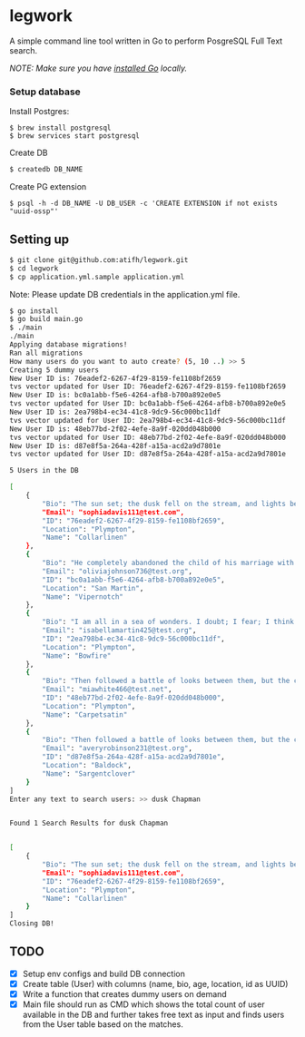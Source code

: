 legwork
===

A simple command line tool written in Go to perform PosgreSQL Full Text search.

*NOTE: Make sure you have [installed Go](https://golang.org/doc/install) locally.*


### Setup database

Install Postgres:

```
$ brew install postgresql
$ brew services start postgresql
```

Create DB

``` sh
$ createdb DB_NAME
```

Create PG extension

```
$ psql -h -d DB_NAME -U DB_USER -c 'CREATE EXTENSION if not exists "uuid-ossp"'
```

## Setting up


``` sh
$ git clone git@github.com:atifh/legwork.git
$ cd legwork
$ cp application.yml.sample application.yml
```

Note: Please update DB credentials in the application.yml file.

``` sh
$ go install
$ go build main.go
$ ./main
./main
Applying database migrations!
Ran all migrations
How many users do you want to auto create? (5, 10 ..) >> 5
Creating 5 dummy users
New User ID is: 76eadef2-6267-4f29-8159-fe1108bf2659
tvs vector updated for User ID: 76eadef2-6267-4f29-8159-fe1108bf2659
New User ID is: bc0a1abb-f5e6-4264-afb8-b700a892e0e5
tvs vector updated for User ID: bc0a1abb-f5e6-4264-afb8-b700a892e0e5
New User ID is: 2ea798b4-ec34-41c8-9dc9-56c000bc11df
tvs vector updated for User ID: 2ea798b4-ec34-41c8-9dc9-56c000bc11df
New User ID is: 48eb77bd-2f02-4efe-8a9f-020dd048b000
tvs vector updated for User ID: 48eb77bd-2f02-4efe-8a9f-020dd048b000
New User ID is: d87e8f5a-264a-428f-a15a-acd2a9d7801e
tvs vector updated for User ID: d87e8f5a-264a-428f-a15a-acd2a9d7801e

5 Users in the DB

[
    {
        "Bio": "The sun set; the dusk fell on the stream, and lights began to appear along the shore. The Chapman light–house, a three–legged thing erect on a mud–flat, shone strongly.",
        "Email": "sophiadavis111@test.com",
        "ID": "76eadef2-6267-4f29-8159-fe1108bf2659",
        "Location": "Plympton",
        "Name": "Collarlinen"
    },
    {
        "Bio": "He completely abandoned the child of his marriage with Adelaida Ivanovna, not from malice, nor because of his matrimoni- al grievances, but simply because he forgot him.",
        "Email": "oliviajohnson736@test.org",
        "ID": "bc0a1abb-f5e6-4264-afb8-b700a892e0e5",
        "Location": "San Martin",
        "Name": "Vipernotch"
    },
    {
        "Bio": "I am all in a sea of wonders. I doubt; I fear; I think strange things, which I dare not confess to my own soul. God keep me, if only for the sake of those dear to me!",
        "Email": "isabellamartin425@test.org",
        "ID": "2ea798b4-ec34-41c8-9dc9-56c000bc11df",
        "Location": "Plympton",
        "Name": "Bowfire"
    },
    {
        "Bio": "Then followed a battle of looks between them, but the captain soon knuckled under, put up his weapon, and resumed his seat, grumbling like a beaten dog.",
        "Email": "miawhite466@test.net",
        "ID": "48eb77bd-2f02-4efe-8a9f-020dd048b000",
        "Location": "Plympton",
        "Name": "Carpetsatin"
    },
    {
        "Bio": "Then followed a battle of looks between them, but the captain soon knuckled under, put up his weapon, and resumed his seat, grumbling like a beaten dog.",
        "Email": "averyrobinson231@test.org",
        "ID": "d87e8f5a-264a-428f-a15a-acd2a9d7801e",
        "Location": "Baldock",
        "Name": "Sargentclover"
    }
]
Enter any text to search users: >> dusk Chapman


Found 1 Search Results for dusk Chapman


[
    {
        "Bio": "The sun set; the dusk fell on the stream, and lights began to appear along the shore. The Chapman light–house, a three–legged thing erect on a mud–flat, shone strongly.",
        "Email": "sophiadavis111@test.com",
        "ID": "76eadef2-6267-4f29-8159-fe1108bf2659",
        "Location": "Plympton",
        "Name": "Collarlinen"
    }
]
Closing DB!
```

## TODO

- [x] Setup env configs and build DB connection
- [x] Create table (User) with columns (name, bio, age, location, id as UUID)
- [x] Write a function that creates dummy users on demand
- [x] Main file should run as CMD which shows the total count of user available in the DB and further takes free text as input and finds users from the User table based on the matches.
